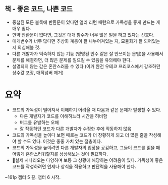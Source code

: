 ## 책 - 좋은 코드, 나쁜 코드

- 중첩된 모든 블록에 반환문이 있다면 얼리 리턴 패턴으로 가독성을 좋게 만드는 게 매우 쉽다.
- 만약 반환문이 없다면, 그것은 대개 함수가 너무 많은 일을 하고 있다는 신호다.
- 매개변수가 너무 많다면 추상화 계층이 잘 나누어져있는 지, 모듈화가 잘 되어있는 지 의심해볼 것.
- 다른 개발자가 익숙하지 않는 기능 (명명된 인수 같은 잘 안쓰이는 문법)을 사용해서 문제를 해결하면, 더 많은 문제를 일으킬 수 있음을 유의해야 한다.
- 설명되지 않는 값은 혼란스러울 수 있다 (이거 완전 우테코 프리코스에서 강조하던 상수값 포장, 매직넘버 제거)


# 요약
- 코드의 가독성이 떨어져서 이해하기 어려울 때 다음과 같은 문제가 발생할 수 있다.
  - 다른 개발자가 코드를 이해하느라 시간을 허비함
  - 버그를 유발하는 오해
  - 잘 작동하던 코드가 다른 개발자가 수정한 후에 작동하지 않음
- 코드의 가독성을 높이다 보면 때로는 코드가 더 장황하게 되고 더 많은 줄을 작성해야 할 수도 있다. 이것은 종종 가치 있는 절충이다.
- 코드의 가독성을 높이려면 다른 개발자의 입장을 공감하고, 그들이 코드를 읽을 때 어떻게 혼란스러워할지를 상상해보는 것이 필요하다.
- 실제 시나리오는 다양하며 보통 그 상황에 해당하는 어려움이 있다. 가독성이 좋은 코드를 작성하려면 언제나 상식을 적용하고 판단력을 사용해야 한다.

~161p 
챕터 5 끝. 챕터 6 시작.